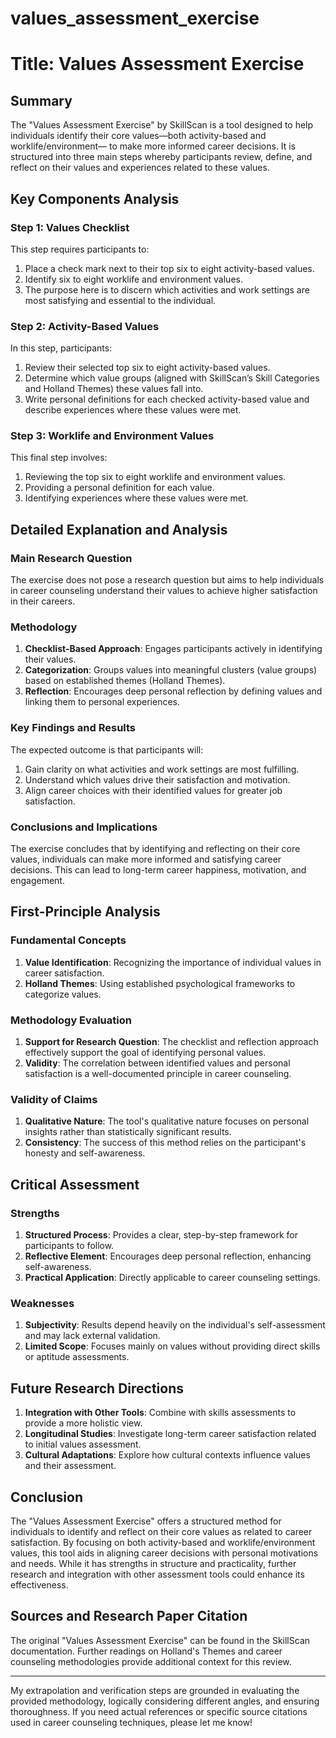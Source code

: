 # values_assessment_exercise

# Title: Values Assessment Exercise

## Summary

The "Values Assessment Exercise" by SkillScan is a tool designed to help individuals identify their core values—both activity-based and worklife/environment— to make more informed career decisions. It is structured into three main steps whereby participants review, define, and reflect on their values and experiences related to these values.

## Key Components Analysis

### Step 1: Values Checklist

This step requires participants to:
1. Place a check mark next to their top six to eight activity-based values.
2. Identify six to eight worklife and environment values.
3. The purpose here is to discern which activities and work settings are most satisfying and essential to the individual.

### Step 2: Activity-Based Values

In this step, participants:
1. Review their selected top six to eight activity-based values.
2. Determine which value groups (aligned with SkillScan’s Skill Categories and Holland Themes) these values fall into.
3. Write personal definitions for each checked activity-based value and describe experiences where these values were met.

### Step 3: Worklife and Environment Values

This final step involves:
1. Reviewing the top six to eight worklife and environment values.
2. Providing a personal definition for each value.
3. Identifying experiences where these values were met.

## Detailed Explanation and Analysis

### Main Research Question

The exercise does not pose a research question but aims to help individuals in career counseling understand their values to achieve higher satisfaction in their careers.

### Methodology

1. **Checklist-Based Approach**: Engages participants actively in identifying their values.
2. **Categorization**: Groups values into meaningful clusters (value groups) based on established themes (Holland Themes).
3. **Reflection**: Encourages deep personal reflection by defining values and linking them to personal experiences.

### Key Findings and Results

The expected outcome is that participants will:
1. Gain clarity on what activities and work settings are most fulfilling.
2. Understand which values drive their satisfaction and motivation.
3. Align career choices with their identified values for greater job satisfaction.

### Conclusions and Implications

The exercise concludes that by identifying and reflecting on their core values, individuals can make more informed and satisfying career decisions. This can lead to long-term career happiness, motivation, and engagement.

## First-Principle Analysis

### Fundamental Concepts

1. **Value Identification**: Recognizing the importance of individual values in career satisfaction.
2. **Holland Themes**: Using established psychological frameworks to categorize values.

### Methodology Evaluation

1. **Support for Research Question**: The checklist and reflection approach effectively support the goal of identifying personal values.
2. **Validity**: The correlation between identified values and personal satisfaction is a well-documented principle in career counseling.

### Validity of Claims

1. **Qualitative Nature**: The tool's qualitative nature focuses on personal insights rather than statistically significant results.
2. **Consistency**: The success of this method relies on the participant's honesty and self-awareness.

## Critical Assessment

### Strengths

1. **Structured Process**: Provides a clear, step-by-step framework for participants to follow.
2. **Reflective Element**: Encourages deep personal reflection, enhancing self-awareness.
3. **Practical Application**: Directly applicable to career counseling settings.

### Weaknesses

1. **Subjectivity**: Results depend heavily on the individual's self-assessment and may lack external validation.
2. **Limited Scope**: Focuses mainly on values without providing direct skills or aptitude assessments.

## Future Research Directions

1. **Integration with Other Tools**: Combine with skills assessments to provide a more holistic view.
2. **Longitudinal Studies**: Investigate long-term career satisfaction related to initial values assessment.
3. **Cultural Adaptations**: Explore how cultural contexts influence values and their assessment.

## Conclusion

The "Values Assessment Exercise" offers a structured method for individuals to identify and reflect on their core values as related to career satisfaction. By focusing on both activity-based and worklife/environment values, this tool aids in aligning career decisions with personal motivations and needs. While it has strengths in structure and practicality, further research and integration with other assessment tools could enhance its effectiveness.

## Sources and Research Paper Citation

The original "Values Assessment Exercise" can be found in the SkillScan documentation. Further readings on Holland's Themes and career counseling methodologies provide additional context for this review. 

---
My extrapolation and verification steps are grounded in evaluating the provided methodology, logically considering different angles, and ensuring thoroughness. If you need actual references or specific source citations used in career counseling techniques, please let me know!